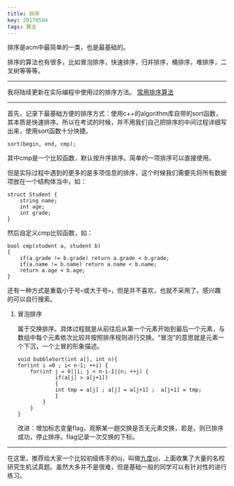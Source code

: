 ```yaml
---
title: 排序
key: 20170504
tags: 算法
---
```


排序是acm中最简单的一类，也是最基础的。

排序的算法也有很多，比如冒泡排序，快速排序，归并排序，桶排序，堆排序，二叉树等等等。


----------

我将陆续更新在实际编程中使用过的排序方法。
[常用排序算法](http://www.yujuner.me/index.php/archives/258/)

----------

<!--more-->

首先，记录下最基础方便的排序方式：使用c++的algorithm库自带的sort函数，其本质是快速排序。所以在考试的时候，并不用我们自己把排序的中间过程详细写出来，使用sort函数十分快捷。

`sort(begin, end, cmp);`

其中cmp是一个比较函数，默认按升序排序。简单的一项排序可以直接使用。

但是实际过程中遇到的更多的是多项信息的排序，这个时候我们需要先将所有数据项放在一个结构体当中，如：

    struct Student {
        string name;
        int age;
        int grade;
    }

然后自定义cmp比较函数，如：

    bool cmp(student a, student b)
    {
        if(a.grade != b.grade) return a.grade < b.grade;
        if(a.name != b.name) return a.name < b.name;
        return a.age < b.age;
    }

还有一种方式是重载小于号`<`或大于号`>`，但是并不喜欢，也就不采用了。感兴趣的可以自行搜索。

1. 冒泡排序

	属于交换排序。具体过程就是从前往后从第一个元素开始到最后一个元素，与数组中每个元素依次比较并按照排序规则进行交换。“冒泡”的意思就是元素一个下沉，一个上冒的形象描述。
	
	~~~
    void bubbleSort(int a[], int n){  
    for(int i =0 ; i< n-1; ++i) {  
        for(int j = 0||i; j < n-i-1||n; ++j) {  
            	if(a[j] > a[j+1])  
            	{  
                int tmp = a[j] ; a[j] = a[j+1] ;  a[j+1] = tmp;  
            	}  
        	}  
    	}
	}
	~~~
 
	改进：增加标志变量flag，观察某一趟交换是否无元素交换，若是，则已排序成功，停止排序。flag记录一次交换的下标。

----------

在这里，推荐给大家一个比较初级练手的oj，叫做[九度oj](http://ac.jobdu.com/)，上面收集了大量的名校研究生机试真题。虽然大多并不是很难，但是基础一般的同学可以有针对性的进行练习。
